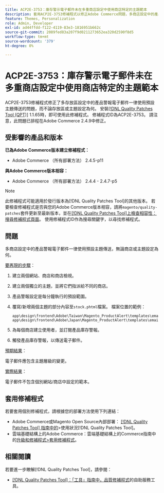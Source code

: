 ```yaml
---
title: ACP2E-3753：庫存警示電子郵件未在多重商店設定中使用商店特定的主題範本
description: 套用ACP2E-3753修補程式以修正Adobe Commerce問題，多商店設定中的產品警報電子郵件一律使用預設主題傳送，無論商店或主題設定為何。
feature: Themes, Personalization
role: Admin, Developer
exl-id: ad44ffdd-f122-4119-83e3-1816951b662c
source-git-commit: 2089fed83a207f9d0211273652ea320d2590f8d5
workflow-type: tm+mt
source-wordcount: '379'
ht-degree: 0%

---
```


# ACP2E-3753：庫存警示電子郵件未在多重商店設定中使用商店特定的主題範本

ACP2E-3753修補程式修正了多存放區設定中的產品警報電子郵件一律使用預設主題傳送的問題，而不論存放區或主題設定為何。 安裝[[!DNL Quality Patches Tool (QPT)]](/help/tools/quality-patches-tool/quality-patches-tool-to-self-serve-quality-patches.md) 1.1.65時，即可使用此修補程式。 修補程式ID為ACP2E-3753。 請注意，此問題已排程在Adobe Commerce 2.4.9中修正。

## 受影響的產品和版本

**已為Adobe Commerce版本建立修補程式：**

* Adobe Commerce （所有部署方法） 2.4.5-p11

**與Adobe Commerce版本相容：**

* Adobe Commerce （所有部署方法） 2.4.4 - 2.4.7-p5

>[!NOTE]
>
>此修補程式可能適用於發行版本為[!DNL Quality Patches Tool]的其他版本。 若要檢查修補程式是否與您的Adobe Commerce版本相容，請將`magento/quality-patches`套件更新至最新版本，並在[[!DNL Quality Patches Tool]上檢查相容性：搜尋修補程式頁面](https://experienceleague.adobe.com/tools/commerce-quality-patches/index.html?lang=zh-Hant)。 使用修補程式ID作為搜尋關鍵字，以尋找修補程式。

## 問題

多商店設定中的產品警報電子郵件一律使用預設主題傳送，無論商店或主題設定為何。

<u>要再現的步驟</u>：

1. 建立兩個網站、商店和商店檢視。
1. 建立兩個獨立的主題，並將它們指派給不同的商店。
1. 產品警報設定是每分鐘執行的預設範圍。
1. 覆寫/新增兩個主題的部分內容至`stock.phtml`檔案。 檔案位置的範例：

   ```
   app\design\frontend\Adobe\Taiwan\Magento_ProductAlert\templates\email\stock.phtml
   app\design\frontend\Adobe\Japan\Magento_ProductAlert\templates\email\stock.phtml
   ```

1. 為每個商店建立使用者，並訂閱產品庫存警報。
1. 觸發產品庫存警報，以傳送電子郵件。

<u>預期結果</u>：

電子郵件應包含主題層級的變更。

<u>實際結果</u>：

電子郵件不包含個別網站/商店中設定的範本。

## 套用修補程式

若要套用個別修補程式，請根據您的部署方法使用下列連結：

* Adobe Commerce或Magento Open Source內部部署： [[!DNL Quality Patches Tool] 指南中的](/help/tools/quality-patches-tool/usage.md)>使用狀況[!DNL Quality Patches Tool]。
* 雲端基礎結構上的Adobe Commerce：雲端基礎結構上的Commerce指南中的[升級和修補程式>套用修補程式](https://experienceleague.adobe.com/docs/commerce-cloud-service/user-guide/develop/upgrade/apply-patches.html?lang=zh-Hant)。

## 相關閱讀

若要進一步瞭解[!DNL Quality Patches Tool]，請參閱：

* [[!DNL Quality Patches Tool]：「工具」指南中，品質修補程式](/help/tools/quality-patches-tool/quality-patches-tool-to-self-serve-quality-patches.md)的自助服務工具。
